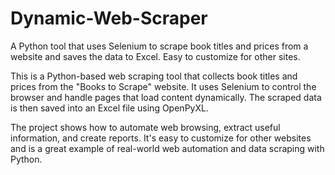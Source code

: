# Dynamic-Web-Scraper
A Python tool that uses Selenium to scrape book titles and prices from a website and saves the data to Excel. Easy to customize for other sites.

This is a Python-based web scraping tool that collects book titles and prices from the "Books to Scrape" website. It uses Selenium to control the browser and handle pages that load content dynamically. The scraped data is then saved into an Excel file using OpenPyXL.

The project shows how to automate web browsing, extract useful information, and create reports. It's easy to customize for other websites and is a great example of real-world web automation and data scraping with Python.
